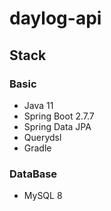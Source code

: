 # daylog-api

## Stack

### Basic
+ Java 11
+ Spring Boot 2.7.7
+ Spring Data JPA
+ Querydsl
+ Gradle

### DataBase
+ MySQL 8
